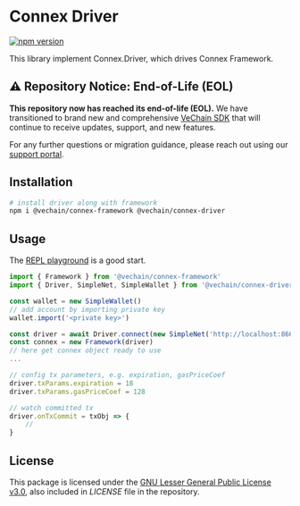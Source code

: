# Connex Driver

[![npm version](https://badge.fury.io/js/%40vechain%2Fconnex-driver.svg)](https://badge.fury.io/js/%40vechain%2Fconnex-driver)

This library implement Connex.Driver, which drives Connex Framework.

## ⚠️ Repository Notice: End-of-Life (EOL)

**This repository now has reached its end-of-life (EOL).** We have transitioned to brand new and comprehensive [VeChain SDK](https://github.com/vechain/vechain-sdk-js) that will continue to receive updates, support, and new features.

For any further questions or migration guidance, please reach out using our [support portal](https://support.vechain.org/support/home).

## Installation

```bash
# install driver along with framework
npm i @vechain/connex-framework @vechain/connex-driver
```

## Usage

The [REPL playground](https://github.com/vechain/connex/tree/master/packages/repl) is a good start.


```typescript
import { Framework } from '@vechain/connex-framework'
import { Driver, SimpleNet, SimpleWallet } from '@vechain/connex-driver'

const wallet = new SimpleWallet()
// add account by importing private key
wallet.import('<private key>')

const driver = await Driver.connect(new SimpleNet('http://localhost:8669/'), wallet)
const connex = new Framework(driver)
// here get connex object ready to use
...

// config tx parameters, e.g. expiration, gasPriceCoef
driver.txParams.expiration = 18
driver.txParams.gasPriceCoef = 128

// watch committed tx
driver.onTxCommit = txObj => {
    // 
}
```

## License

This package is licensed under the
[GNU Lesser General Public License v3.0](https://www.gnu.org/licenses/lgpl-3.0.html), also included
in *LICENSE* file in the repository.
